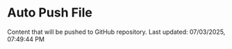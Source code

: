 # Auto Push File

Content that will be pushed to GitHub repository.
Last updated: 07/03/2025, 07:49:44 PM